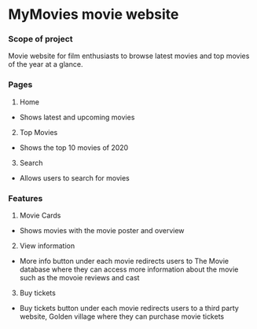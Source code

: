 # MyMovies movie website

### Scope of project
Movie website for film enthusiasts to browse latest movies and top movies of the year at a glance.

### Pages
1. Home 
* Shows latest and upcoming movies

2. Top Movies 
* Shows the top 10 movies of 2020

3. Search 
* Allows users to search for movies 

### Features 
1. Movie Cards
* Shows movies with the movie poster and overview

2. View information
* More info button under each movie redirects users to The Movie database where they can access more information about the movie such as the movoie reviews and cast

3. Buy tickets
* Buy tickets button under each movie redirects users to a third party website, Golden village where they can purchase movie tickets 



